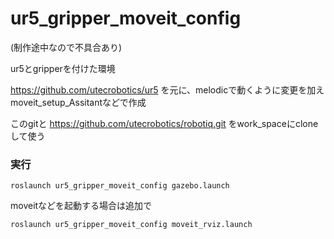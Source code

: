 # ur5_gripper_moveit_config

(制作途中なので不具合あり)

ur5とgripperを付けた環境

https://github.com/utecrobotics/ur5
を元に、melodicで動くように変更を加えmoveit_setup_Assitantなどで作成

このgitと
https://github.com/utecrobotics/robotiq.git
をwork_spaceにcloneして使う


### 実行
```
roslaunch ur5_gripper_moveit_config gazebo.launch
```
moveitなどを起動する場合は追加で
```
roslaunch ur5_gripper_moveit_config moveit_rviz.launch
```
